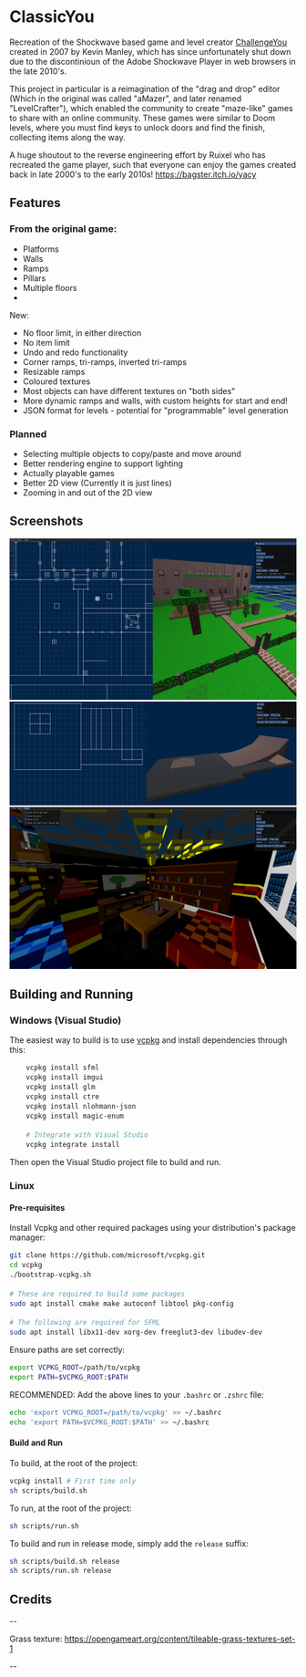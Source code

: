 # ClassicYou

Recreation of the Shockwave based game and level creator [ChallengeYou](https://www.challengeyou.com/) created in 2007 by Kevin Manley, which has since unfortunately shut down due to the discontinioun of the Adobe Shockwave Player in web browsers in the late 2010's.

This project in particular is a reimagination of the "drag and drop" editor (Which in the original was called "aMazer", and later renamed "LevelCrafter"), which enabled the community to create "maze-like" games to share with an online community. These games were similar to Doom levels, where you must find keys to unlock doors and find the finish, collecting items along the way.

A huge shoutout to the reverse engineering effort by Ruixel who has recreated the game player, such that everyone can enjoy the games created back in late 2000's to the early 2010s! https://bagster.itch.io/yacy

## Features

### From the original game:

- Platforms
- Walls
- Ramps
- Pillars
- Multiple floors
-

New:

- No floor limit, in either direction
- No item limit
- Undo and redo functionality
- Corner ramps, tri-ramps, inverted tri-ramps
- Resizable ramps
- Coloured textures
- Most objects can have different textures on "both sides"
- More dynamic ramps and walls, with custom heights for start and end!
- JSON format for levels - potential for "programmable" level generation

### Planned

- Selecting multiple objects to copy/paste and move around
- Better rendering engine to support lighting
- Actually playable games
- Better 2D view (Currently it is just lines)
- Zooming in and out of the 2D view

## Screenshots

![Editor](Screenshots/Editor1.png)
![Ramps](Screenshots/Ramps.png)
![TMR](Screenshots/TMR.png)

## Building and Running

### Windows (Visual Studio)

The easiest way to build is to use [vcpkg](https://vcpkg.io/en/index.html) and install dependencies through this:

```bash
	vcpkg install sfml
	vcpkg install imgui
	vcpkg install glm
	vcpkg install ctre
	vcpkg install nlohmann-json
	vcpkg install magic-enum

	# Integrate with Visual Studio
	vcpkg integrate install
```

Then open the Visual Studio project file to build and run.

### Linux

#### Pre-requisites

Install Vcpkg and other required packages using your distribution's package manager:

```sh
git clone https://github.com/microsoft/vcpkg.git
cd vcpkg
./bootstrap-vcpkg.sh

# These are required to build some packages
sudo apt install cmake make autoconf libtool pkg-config

# The following are required for SFML
sudo apt install libx11-dev xorg-dev freeglut3-dev libudev-dev
```

Ensure paths are set correctly:

```sh
export VCPKG_ROOT=/path/to/vcpkg
export PATH=$VCPKG_ROOT:$PATH
```

RECOMMENDED: Add the above lines to your `.bashrc` or `.zshrc` file:

```sh
echo 'export VCPKG_ROOT=/path/to/vcpkg' >> ~/.bashrc
echo 'export PATH=$VCPKG_ROOT:$PATH' >> ~/.bashrc
```

#### Build and Run

To build, at the root of the project:

```sh
vcpkg install # First time only
sh scripts/build.sh
```

To run, at the root of the project:

```sh
sh scripts/run.sh
```

To build and run in release mode, simply add the `release` suffix:

```sh
sh scripts/build.sh release
sh scripts/run.sh release
```

## Credits

--

Grass texture: https://opengameart.org/content/tileable-grass-textures-set-1

--
